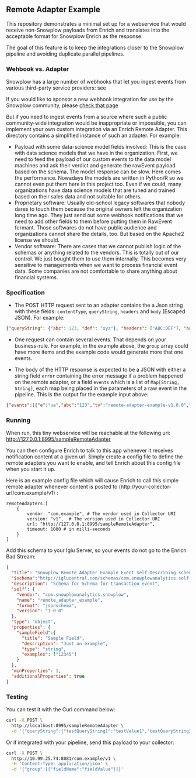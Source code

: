 ## Remote Adapter Example

This repository demonstrates a minimal set up for a webservice that would receive non-Snowplow payloads from Enrich
and translates into the acceptable format for Snowplow Enrich as the response. 

The goal of this feature is to keep the integrations closer to the Snowplow pipeline and avoiding duplicate parallel pipelines.

### Wehbook vs. Adapter
Snowplow has a large number of webhooks that let you ingest events from various third-party service providers:
see 

If you would like to sponsor a new webhook integration for use by the Snowplow community, please [check that page](https://github.com/snowplow/snowplow/wiki/Setting-up-a-webhook)

But if you need to ingest events from a source where such a public community-wide integration would be inappropriate or impossible, you can implement your own custom integration via an Enrich Remote Adapter. This directory contains a simplified instance of such an adapter. For example:

* Payload with some data-science model fields involved: This is the case with data science models that we have in the organization. First, we need to feed the payload of our custom events to the data model machines and ask their verdict and generate the rawEvent payload based on the schema. The model response can be slow. Here comes the performance. Nowadays the models are written in Python/R so we cannot even put them here in this project too. Even if we could, many organizations have data science models that are tuned and trained based on their sales data and not suitable for others.
* Proprietary software: Usually old-school legacy softwares that nobody dares to touch them because the original owners left the organization long time ago. They just send out some webhook notifications that we need to add other fields to them before putting them in RawEvent formant. Those softwares do not have public audience and organizations cannot share the details, too. But based on the Apache2 license we should.
* Vendor software: There are cases that we cannot publish logic of the schemas or anything related to the vendors. This is totally out of our control. We just bought them to use them internally. This becomes very sensitive to managements when we want to process financial event data. Some companies are not comfortable to share anything about financial systems.


### Specification

* The POST HTTP request sent to an adapter contains the a Json string with these fields: `contentType`, `queryString`, `headers` and `body` (Escaped JSON). For example:

```json
{"queryString": {"abc": 123, "def": "xyz"}, "headers": ["ABC:DEF"], "body": "{\"group\":[{\"response-time\":\"1s\"}]}" , "contentType": "application/json"}
```

* One request can contain several events. That depends on your business-rule. For example, in the example above, the `group` array could have more items and the example code would generate more that one events.

* The body of the HTTP response is expected to be a JSON with either a string field `error` containing the error message if a problem happened on the remote adapter, or a field `events` which is a list of `Map[String, String]`, each map being placed in the parameters of a raw event in the pipeline. This is the output for the example input above:
```json
{"events":[{"e":"ue","abc":"123","tv":"remote-adapter-example-v1.0.0","ue_pr":"{\"schema\":\"iglu:com.snowplowanalytics.snowplow/unstruct_event/jsonschema/1-0-0\",\"data\":{\"schema\":\"iglu:com.snowplowanalytics.snowplow/remote_adapter_example/jsonschema/1-0-0\",\"data\":{\"response-time\":\"1s\"}}}","p":"srv","def":"xyz"}],"error":null}
```


### Running
When run, this tiny webservice will be reachable at the following uri: http://127.0.0.1:8995/sampleRemoteAdapter

You can then configure Enrich to talk to this app whenever it receives notification content at a given url. Simply create a config file to define the remote adapters you want to enable, and tell Enrich about this config file when you start it up.
 
Here is an example config file which will cause Enrich to call this simple remote adapter whenever content is posted to (http://your-collector-url/com.example/v1) :
```
remoteAdapters:[
    {
        vendor: "com.example", # The vendor used in Collector URI
        version: "v1",  # The version used in Collector URI
        url: "http://127.0.0.1:8995/sampleRemoteAdapter", 
        timeout: 1000 # in milli-seconds
    }
]
```

Add this schema to your Iglu Server, so your events do not go to the Enrich Bad Stream:

```json
{
  "title": "Snowplow Remote Adapter Example Event Self-Describing schema",
  "$schema":"http://iglucentral.com/schemas/com.snowplowanalytics.self-desc/schema/jsonschema/1-0-0#",
  "description": "Schema for Schema for transaction event",
  "self": {
    "vendor": "com.snowplowanalytics.snowplow",
    "name": "remote_adapter_example",
    "format": "jsonschema",
    "version": "1-0-0"
  },
  "type": "object",
  "properties": {
    "sampleField":{
      "title": "Sample Field",
      "description": "Just an example",
      "type": "string",
      "examples": ["12345"]
    }
  },
  "minProperties": 1,
  "additionalProperties": true
}
```


### Testing
You can test it with the Curl command below:
```bash
curl -X POST \
  http://localhost:8995/sampleRemoteAdapter \
  -d '{"queryString":{"testQueryString1":"testValue1","testQueryString2":"testValue2"}, "body": "{ \"group\":[{\"field1\":\"This is a test value\"},{\"field2\":\"This is a test value2\"}]}", "contentType":"text/html"}'
```

Or if integrated with your pipeline, send this payload to your collector:

```bash
curl -X POST \
  http://10.99.25.74:8081/com.example/v1 \
  -H 'Content-Type: application/json' \
  -d '{"group":[{"fieldName":"fieldValue"}]}'
```